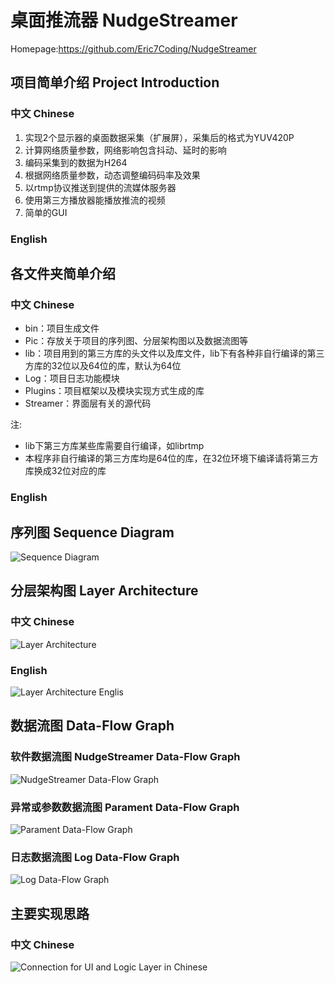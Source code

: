# 桌面推流器 NudgeStreamer
Homepage:https://github.com/Eric7Coding/NudgeStreamer

## 项目简单介绍 Project Introduction
### 中文 Chinese
1. 实现2个显示器的桌面数据采集（扩展屏），采集后的格式为YUV420P
2. 计算网络质量参数，网络影响包含抖动、延时的影响
3. 编码采集到的数据为H264
4. 根据网络质量参数，动态调整编码码率及效果
5. 以rtmp协议推送到提供的流媒体服务器
6. 使用第三方播放器能播放推流的视频
7. 简单的GUI

### English

## 各文件夹简单介绍
### 中文 Chinese
- bin：项目生成文件
- Pic：存放关于项目的序列图、分层架构图以及数据流图等
- lib：项目用到的第三方库的头文件以及库文件，lib下有各种非自行编译的第三方库的32位以及64位的库，默认为64位
- Log：项目日志功能模块
- Plugins：项目框架以及模块实现方式生成的库
- Streamer：界面层有关的源代码

注:
- lib下第三方库某些库需要自行编译，如librtmp
- 本程序非自行编译的第三方库均是64位的库，在32位环境下编译请将第三方库换成32位对应的库

### English

## 序列图 Sequence Diagram
![Sequence Diagram](https://raw.githubusercontent.com/Eric7Coding/NudgeStreamer/master/Pic/NudgeStreamer_Sequence_Diagram.png)

## 分层架构图 Layer Architecture
### 中文 Chinese
![Layer Architecture](https://raw.githubusercontent.com/Eric7Coding/NudgeStreamer/master/Pic/NudgeStreamer_Layer_Architecture.png)

### English
![Layer Architecture Englis](https://raw.githubusercontent.com/Eric7Coding/NudgeStreamer/master/Pic/NudgeStreamer_Layer_Architecture_English.png)

## 数据流图 Data-Flow Graph
### 软件数据流图 NudgeStreamer Data-Flow Graph
![NudgeStreamer Data-Flow Graph](https://raw.githubusercontent.com/Eric7Coding/NudgeStreamer/master/Pic/NudgeStreamer_Data-Flow_Graph.png)

### 异常或参数数据流图 Parament Data-Flow Graph
![Parament Data-Flow Graph](https://raw.githubusercontent.com/Eric7Coding/NudgeStreamer/master/Pic/Parament_Data_Flow_Graph.png)

### 日志数据流图 Log Data-Flow Graph
![Log Data-Flow Graph](https://raw.githubusercontent.com/Eric7Coding/NudgeStreamer/master/Pic/Log_Data-Flow_Graph.png)

## 主要实现思路
### 中文 Chinese
![Connection for UI and Logic Layer in Chinese](https://raw.githubusercontent.com/Eric7Coding/NudgeStreamer/master/Pic/Connection_for_UI_and_Logic_Layer_in_Chinese.png)
